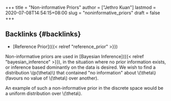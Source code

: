 +++
title = "Non-informative Priors"
author = ["Jethro Kuan"]
lastmod = 2020-07-08T14:54:15+08:00
slug = "noninformative_priors"
draft = false
+++

## Backlinks {#backlinks}

- [Reference Prior]({{< relref "reference_prior" >}})

Non-informative priors are used in [Bayesian Inference]({{< relref "bayesian_inference" >}}), in the
situation where no prior information exists, or inference based
dominantly on the data is desired. We wish to find a distribution
\\(p(\theta)\\) that contained "no information" about \\(\theta\\) (favours no
value of \\(\theta\\) over another).

An example of such a non-informative prior in the discrete space would
be a uniform distribution over \\(\theta\\).
